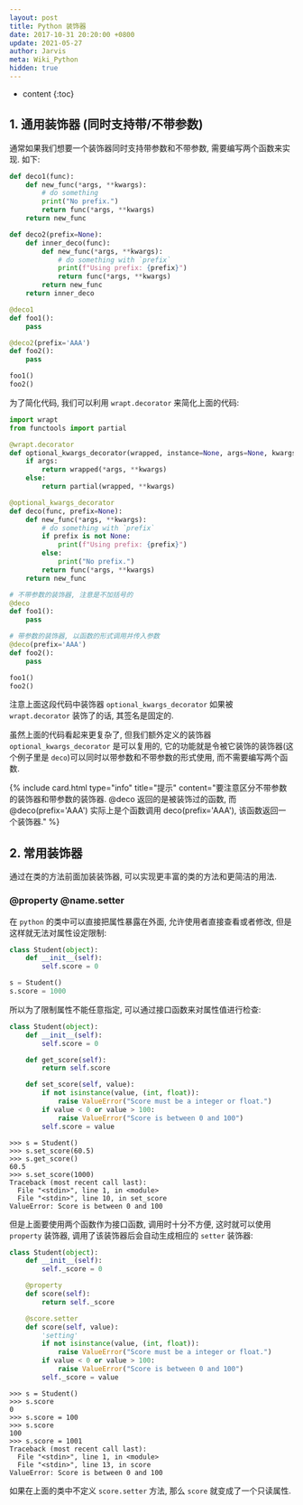 ```yaml
---
layout: post
title: Python 装饰器
date: 2017-10-31 20:20:00 +0800
update: 2021-05-27
author: Jarvis
meta: Wiki_Python
hidden: true
---
```


* content
{:toc}


## 1. 通用装饰器 (同时支持带/不带参数)

通常如果我们想要一个装饰器同时支持带参数和不带参数, 需要编写两个函数来实现. 如下:

```python
def deco1(func):
    def new_func(*args, **kwargs):
        # do something
        print("No prefix.")
        return func(*args, **kwargs)
    return new_func

def deco2(prefix=None):
    def inner_deco(func):
        def new_func(*args, **kwargs):
            # do something with `prefix`
            print(f"Using prefix: {prefix}")
            return func(*args, **kwargs)
        return new_func
    return inner_deco

@deco1
def foo1():
    pass

@deco2(prefix='AAA')
def foo2():
    pass

foo1()
foo2()
```

为了简化代码, 我们可以利用 `wrapt.decorator` 来简化上面的代码:

```python
import wrapt
from functools import partial

@wrapt.decorator
def optional_kwargs_decorator(wrapped, instance=None, args=None, kwargs=None):
    if args:
        return wrapped(*args, **kwargs)
    else:
        return partial(wrapped, **kwargs)

@optional_kwargs_decorator
def deco(func, prefix=None):
    def new_func(*args, **kwargs):
        # do something with `prefix`
        if prefix is not None:
            print(f"Using prefix: {prefix}")
        else:
            print("No prefix.")
        return func(*args, **kwargs)
    return new_func

# 不带参数的装饰器, 注意是不加括号的
@deco
def foo1():
    pass

# 带参数的装饰器, 以函数的形式调用并传入参数
@deco(prefix='AAA')
def foo2():
    pass

foo1()
foo2()
```

注意上面这段代码中装饰器 `optional_kwargs_decorator` 如果被 `wrapt.decorator` 装饰了的话, 其签名是固定的. 

虽然上面的代码看起来更复杂了, 但我们额外定义的装饰器 `optional_kwargs_decorator` 是可以复用的, 它的功能就是令被它装饰的装饰器(这个例子里是 `deco`)可以同时以带参数和不带参数的形式使用, 而不需要编写两个函数.

{% include card.html type="info" title="提示" content="要注意区分不带参数的装饰器和带参数的装饰器. @deco 返回的是被装饰过的函数, 而 @deco(prefix='AAA') 实际上是个函数调用 deco(prefix='AAA'), 该函数返回一个装饰器." %}


## 2. 常用装饰器
通过在类的方法前面加装装饰器, 可以实现更丰富的类的方法和更简洁的用法.

### @property @name.setter

在 `python` 的类中可以直接把属性暴露在外面, 允许使用者直接查看或者修改, 但是这样就无法对属性设定限制:

```python
class Student(object):
    def __init__(self):
        self.score = 0

s = Student()
s.score = 1000
```

所以为了限制属性不能任意指定, 可以通过接口函数来对属性值进行检查:

```python
class Student(object):
    def __init__(self):
        self.score = 0

    def get_score(self):
        return self.score

    def set_score(self, value):
        if not isinstance(value, (int, float)):
            raise ValueError("Score must be a integer or float.")
        if value < 0 or value > 100:
            raise ValueError("Score is between 0 and 100")
        self.score = value
```

```
>>> s = Student()
>>> s.set_score(60.5)
>>> s.get_score()
60.5
>>> s.set_score(1000)
Traceback (most recent call last):
  File "<stdin>", line 1, in <module>
  File "<stdin>", line 10, in set_score
ValueError: Score is between 0 and 100
```

但是上面要使用两个函数作为接口函数, 调用时十分不方便, 这时就可以使用 `property` 装饰器, 调用了该装饰器后会自动生成相应的 `setter` 装饰器:

```python
class Student(object):
    def __init__(self):
        self._score = 0

    @property
    def score(self):
        return self._score

    @score.setter
    def score(self, value):
        'setting'
        if not isinstance(value, (int, float)):
            raise ValueError("Score must be a integer or float.")
        if value < 0 or value > 100:
            raise ValueError("Score is between 0 and 100")
        self._score = value
```

```
>>> s = Student()
>>> s.score
0
>>> s.score = 100
>>> s.score
100
>>> s.score = 1001
Traceback (most recent call last):
  File "<stdin>", line 1, in <module>
  File "<stdin>", line 13, in score
ValueError: Score is between 0 and 100
```

如果在上面的类中不定义 `score.setter` 方法, 那么 `score` 就变成了一个只读属性. 